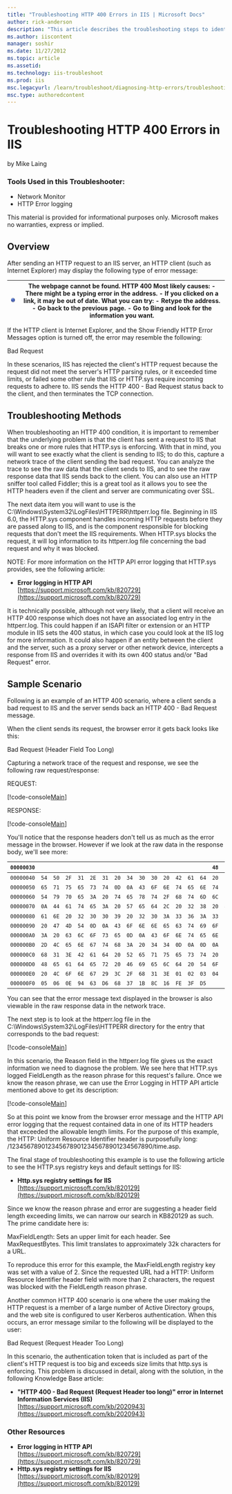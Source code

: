```yaml
---
title: "Troubleshooting HTTP 400 Errors in IIS | Microsoft Docs"
author: rick-anderson
description: "This article describes the troubleshooting steps to identify the cause of various HTTP 400 errors when using IIS."
ms.author: iiscontent
manager: soshir
ms.date: 11/27/2012
ms.topic: article
ms.assetid: 
ms.technology: iis-troubleshoot
ms.prod: iis
msc.legacyurl: /learn/troubleshoot/diagnosing-http-errors/troubleshooting-http-400-errors-in-iis
msc.type: authoredcontent
---
```

Troubleshooting HTTP 400 Errors in IIS
====================
by Mike Laing

### Tools Used in this Troubleshooter:

- Network Monitor
- HTTP Error logging

This material is provided for informational purposes only. Microsoft makes no warranties, express or implied.

## Overview

After sending an HTTP request to an IIS server, an HTTP client (such as Internet Explorer) may display the following type of error message:


| ![](troubleshooting-http-400-errors-in-iis/_static/image1.png) | The webpage cannot be found. HTTP 400 Most likely causes: - There might be a typing error in the address. - If you clicked on a link, it may be out of date. What you can try: - Retype the address. - Go back to the previous page. - Go to Bing and look for the information you want. |
| --- | --- |


If the HTTP client is Internet Explorer, and the Show Friendly HTTP Error Messages option is turned off, the error may resemble the following:

Bad Request

In these scenarios, IIS has rejected the client's HTTP request because the request did not meet the server's HTTP parsing rules, or it exceeded time limits, or failed some other rule that IIS or HTTP.sys require incoming requests to adhere to. IIS sends the HTTP 400 - Bad Request status back to the client, and then terminates the TCP connection.

## Troubleshooting Methods

When troubleshooting an HTTP 400 condition, it is important to remember that the underlying problem is that the client has sent a request to IIS that breaks one or more rules that HTTP.sys is enforcing. With that in mind, you will want to see exactly what the client is sending to IIS; to do this, capture a network trace of the client sending the bad request. You can analyze the trace to see the raw data that the client sends to IIS, and to see the raw response data that IIS sends back to the client. You can also use an HTTP sniffer tool called Fiddler; this is a great tool as it allows you to see the HTTP headers even if the client and server are communicating over SSL.

The next data item you will want to use is the C:\Windows\System32\LogFiles\HTTPERR\httperr.log file. Beginning in IIS 6.0, the HTTP.sys component handles incoming HTTP requests before they are passed along to IIS, and is the component responsible for blocking requests that don't meet the IIS requirements. When HTTP.sys blocks the request, it will log information to its httperr.log file concerning the bad request and why it was blocked.

NOTE: For more information on the HTTP API error logging that HTTP.sys provides, see the following article:

- **Error logging in HTTP API**  
    [https://support.microsoft.com/kb/820729](https://support.microsoft.com/kb/820729)

It is technically possible, although not very likely, that a client will receive an HTTP 400 response which does not have an associated log entry in the httperr.log. This could happen if an ISAPI filter or extension or an HTTP module in IIS sets the 400 status, in which case you could look at the IIS log for more information. It could also happen if an entity between the client and the server, such as a proxy server or other network device, intercepts a response from IIS and overrides it with its own 400 status and/or &quot;Bad Request&quot; error.

## Sample Scenario

Following is an example of an HTTP 400 scenario, where a client sends a bad request to IIS and the server sends back an HTTP 400 - Bad Request message.

When the client sends its request, the browser error it gets back looks like this:

Bad Request (Header Field Too Long)

Capturing a network trace of the request and response, we see the following raw request/response:

REQUEST:

[!code-console[Main](troubleshooting-http-400-errors-in-iis/samples/sample1.cmd)]

RESPONSE:

[!code-console[Main](troubleshooting-http-400-errors-in-iis/samples/sample2.cmd)]

You'll notice that the response headers don't tell us as much as the error message in the browser. However if we look at the raw data in the response body, we'll see more:


| `00000030` |  |  |  |  |  |  |  |  |  |  |  |  |  |  | `48` | `54` | `HT` |
| --- | --- | --- | --- | --- | --- | --- | --- | --- | --- | --- | --- | --- | --- | --- | --- | --- | --- |
| `00000040` | `54` | `50` | `2F` | `31` | `2E` | `31` | `20` | `34` | `30` | `30` | `20` | `42` | `61` | `64` | `20` | `52` | `TP/1.1.400.Bad.R` |
| `00000050` | `65` | `71` | `75` | `65` | `73` | `74` | `0D` | `0A` | `43` | `6F` | `6E` | `74` | `65` | `6E` | `74` | `2D` | `equest..Content-` |
| `00000060` | `54` | `79` | `70` | `65` | `3A` | `20` | `74` | `65` | `78` | `74` | `2F` | `68` | `74` | `6D` | `6C` | `0D` | `Type:.text/html.` |
| `00000070` | `0A` | `44` | `61` | `74` | `65` | `3A` | `20` | `57` | `65` | `64` | `2C` | `20` | `32` | `38` | `20` | `4A` | `.Date:.Wed,.28.J` |
| `00000080` | `61` | `6E` | `20` | `32` | `30` | `30` | `39` | `20` | `32` | `30` | `3A` | `33` | `36` | `3A` | `33` | `36` | `an.2009.20:36:36` |
| `00000090` | `20` | `47` | `4D` | `54` | `0D` | `0A` | `43` | `6F` | `6E` | `6E` | `65` | `63` | `74` | `69` | `6F` | `6E` | `.GMT..Connection` |
| `000000A0` | `3A` | `20` | `63` | `6C` | `6F` | `73` | `65` | `0D` | `0A` | `43` | `6F` | `6E` | `74` | `65` | `6E` | `74` | `:.close..Content` |
| `000000B0` | `2D` | `4C` | `65` | `6E` | `67` | `74` | `68` | `3A` | `20` | `34` | `34` | `0D` | `0A` | `0D` | `0A` | `3C` | `-Length:.44....<` |
| `000000C0` | `68` | `31` | `3E` | `42` | `61` | `64` | `20` | `52` | `65` | `71` | `75` | `65` | `73` | `74` | `20` | `28` | `h1>Bad.Request.(` |
| `000000D0` | `48` | `65` | `61` | `64` | `65` | `72` | `20` | `46` | `69` | `65` | `6C` | `64` | `20` | `54` | `6F` | `6F` | `Header.Field.Too` |
| `000000E0` | `20` | `4C` | `6F` | `6E` | `67` | `29` | `3C` | `2F` | `68` | `31` | `3E` | `01` | `02` | `03` | `04` | `05` | `.Long)</h1>.....` |
| `000000F0` | `05` | `06` | `0E` | `94` | `63` | `D6` | `68` | `37` | `1B` | `8C` | `16` | `FE` | `3F` | `D5` |  |  | `....c.h7....?.` |


You can see that the error message text displayed in the browser is also viewable in the raw response data in the network trace.

The next step is to look at the httperr.log file in the C:\Windows\System32\LogFiles\HTTPERR directory for the entry that corresponds to the bad request:

[!code-console[Main](troubleshooting-http-400-errors-in-iis/samples/sample3.cmd)]

In this scenario, the Reason field in the httperr.log file gives us the exact information we need to diagnose the problem. We see here that HTTP.sys logged FieldLength as the reason phrase for this request's failure. Once we know the reason phrase, we can use the Error Logging in HTTP API article mentioned above to get its description:

[!code-console[Main](troubleshooting-http-400-errors-in-iis/samples/sample4.cmd)]

So at this point we know from the browser error message and the HTTP API error logging that the request contained data in one of its HTTP headers that exceeded the allowable length limits. For the purpose of this example, the HTTP: Uniform Resource Identifier header is purposefully long: /1234567890123456789012345678901234567890/time.asp.

The final stage of troubleshooting this example is to use the following article to see the HTTP.sys registry keys and default settings for IIS:

- **Http.sys registry settings for IIS**  
    [https://support.microsoft.com/kb/820129](https://support.microsoft.com/kb/820129)

Since we know the reason phrase and error are suggesting a header field length exceeding limits, we can narrow our search in KB820129 as such. The prime candidate here is:

MaxFieldLength: Sets an upper limit for each header. See MaxRequestBytes. This limit translates to approximately 32k characters for a URL.

To reproduce this error for this example, the MaxFieldLength registry key was set with a value of 2. Since the requested URL had a HTTP: Uniform Resource Identifier header field with more than 2 characters, the request was blocked with the FieldLength reason phrase.

Another common HTTP 400 scenario is one where the user making the HTTP request is a member of a large number of Active Directory groups, and the web site is configured to user Kerberos authentication. When this occurs, an error message similar to the following will be displayed to the user:

Bad Request (Request Header Too Long)

In this scenario, the authentication token that is included as part of the client's HTTP request is too big and exceeds size limits that http.sys is enforcing. This problem is discussed in detail, along with the solution, in the following Knowledge Base article:

- **&quot;HTTP 400 - Bad Request (Request Header too long)&quot; error in Internet Information Services (IIS)**  
    [https://support.microsoft.com/kb/2020943](https://support.microsoft.com/kb/2020943)

### Other Resources

- **Error logging in HTTP API**  
    [https://support.microsoft.com/kb/820729](https://support.microsoft.com/kb/820729)
- **Http.sys registry settings for IIS**  
    [https://support.microsoft.com/kb/820129](https://support.microsoft.com/kb/820129)
